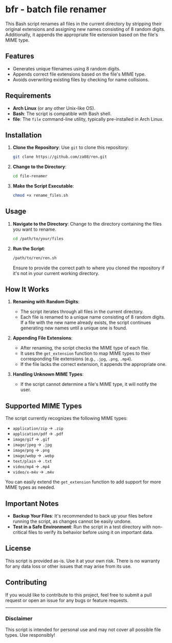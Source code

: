 # bfr - batch file renamer

This Bash script renames all files in the current directory by stripping their original extensions and assigning new names consisting of 8 random digits. Additionally, it appends the appropriate file extension based on the file's MIME type.

## Features

- Generates unique filenames using 8 random digits.
- Appends correct file extensions based on the file's MIME type.
- Avoids overwriting existing files by checking for name collisions.

## Requirements

- **Arch Linux** (or any other Unix-like OS).
- **Bash**: The script is compatible with Bash shell.
- **file**: The `file` command-line utility, typically pre-installed in Arch Linux.

## Installation

1. **Clone the Repository**: Use `git` to clone this repository:

   ```bash
   git clone https://github.com/za08/ren.git
   ```

2. **Change to the Directory**:

   ```bash
   cd file-renamer
   ```

3. **Make the Script Executable**:

   ```bash
   chmod +x rename_files.sh
   ```

## Usage

1. **Navigate to the Directory**: Change to the directory containing the files you want to rename.

   ```bash
   cd /path/to/your/files
   ```

2. **Run the Script**:

   ```bash
   /path/to/ren/ren.sh
   ```

   Ensure to provide the correct path to where you cloned the repository if it's not in your current working directory.

## How It Works

1. **Renaming with Random Digits**:
   - The script iterates through all files in the current directory.
   - Each file is renamed to a unique name consisting of 8 random digits. If a file with the new name already exists, the script continues generating new names until a unique one is found.

2. **Appending File Extensions**:
   - After renaming, the script checks the MIME type of each file.
   - It uses the `get_extension` function to map MIME types to their corresponding file extensions (e.g., `.jpg`, `.png`, `.mp4`).
   - If the file lacks the correct extension, it appends the appropriate one.

3. **Handling Unknown MIME Types**:
   - If the script cannot determine a file's MIME type, it will notify the user.

## Supported MIME Types

The script currently recognizes the following MIME types:

- `application/zip` → `.zip`
- `application/pdf` → `.pdf`
- `image/gif` → `.gif`
- `image/jpeg` → `.jpg`
- `image/png` → `.png`
- `image/webp` → `.webp`
- `text/plain` → `.txt`
- `video/mp4` → `.mp4`
- `video/x-m4v` → `.m4v`

You can easily extend the `get_extension` function to add support for more MIME types as needed.

## Important Notes

- **Backup Your Files**: It's recommended to back up your files before running the script, as changes cannot be easily undone.
- **Test in a Safe Environment**: Run the script in a test directory with non-critical files to verify its behavior before using it on important data.

## License

This script is provided as-is. Use it at your own risk. There is no warranty for any data loss or other issues that may arise from its use.

## Contributing

If you would like to contribute to this project, feel free to submit a pull request or open an issue for any bugs or feature requests.

---

### Disclaimer

This script is intended for personal use and may not cover all possible file types. Use responsibly!
